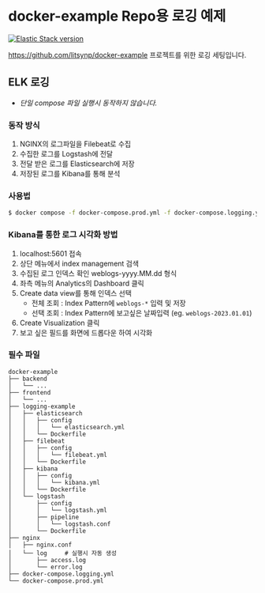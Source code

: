 # docker-example Repo용 로깅 예제

[![Elastic Stack version](https://img.shields.io/badge/Elastic%20Stack-8.5.3-00bfb3?style=flat&logo=elastic-stack)](https://www.elastic.co/blog/category/releases)

https://github.com/litsynp/docker-example 프로젝트를 위한 로깅 세팅입니다.

## ELK 로깅

- *단일 compose 파일 실행시 동작하지 않습니다.*

### 동작 방식
1. NGINX의 로그파일을 Filebeat로 수집
2. 수집한 로그를 Logstash에 전달
3. 전달 받은 로그를 Elasticsearch에 저장
4. 저장된 로그를 Kibana를 통해 분석

### 사용법

  ```sh
 $ docker compose -f docker-compose.prod.yml -f docker-compose.logging.yml up --build
  ```

### Kibana를 통한 로그 시각화 방법
1. localhost:5601 접속
2. 상단 메뉴에서 index management 검색
3. 수집된 로그 인덱스 확인 weblogs-yyyy.MM.dd 형식
4. 좌측 메뉴의 Analytics의 Dashboard 클릭
5. Create data view를 통해 인덱스 선택
    - 전체 조회 : Index Pattern에 `weblogs-*` 입력 및 저장
    - 선택 조회 : Index Pattern에 보고싶은 날짜입력 (eg. `weblogs-2023.01.01`)
6. Create Visualization 클릭
7. 보고 싶은 필드를 화면에 드롭다운 하여 시각화

### 필수 파일
```
docker-example
├── backend
│   └── ...
├── frontend
│   └── ...
├── logging-example
│   ├── elasticsearch
│   │   ├── config
│   │   │   └── elasticsearch.yml
│   │   └── Dockerfile
│   ├── filebeat
│   │   ├── config
│   │   │   └── filebeat.yml
│   │   └── Dockerfile
│   ├── kibana
│   │   ├── config
│   │   │   └── kibana.yml
│   │   └── Dockerfile
│   └── logstash
│       ├── config
│       │   └── logstash.yml
│       ├── pipeline
│       │   └── logstash.conf
│       └── Dockerfile
├── nginx
│   ├── nginx.conf
│   └── log     # 실행시 자동 생성
│       ├── access.log
│       └── error.log
├── docker-compose.logging.yml
└── docker-compose.prod.yml
```